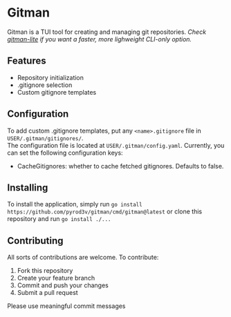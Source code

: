 # Gitman
Gitman is a TUI tool for creating and managing git repositories.
_Check [gitman-lite](https://github.com/pyrod3v/gitman-lite) if you want a faster, more lighweight CLI-only option._

## Features
- Repository initialization
- .gitignore selection
- Custom gitignore templates

## Configuration
To add custom .gitignore templates, put any `<name>.gitignore` file in `USER/.gitman/gitignores/`.  
The configuration file is located at `USER/.gitman/config.yaml`. Currently, you can set the following configuration keys:
- CacheGitignores: whether to cache fetched gitignores. Defaults to false.

## Installing
To install the application, simply run `go install https://github.com/pyrod3v/gitman/cmd/gitman@latest` or clone this repository and run `go install ./...`

## Contributing
All sorts of contributions are welcome. To contribute:
1. Fork this repository
2. Create your feature branch
3. Commit and push your changes
4. Submit a pull request

Please use meaningful commit messages
